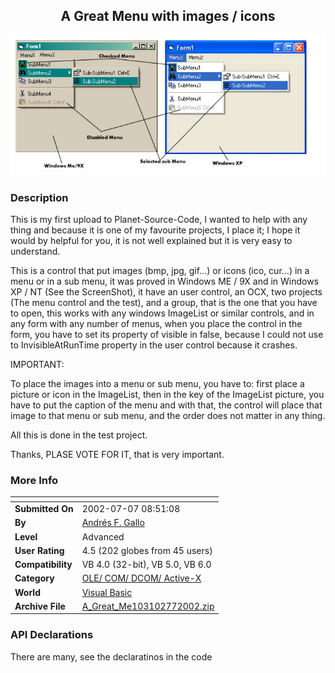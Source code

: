﻿<div align="center">

## A Great Menu with images / icons

<img src="PIC200277109565614.JPG">
</div>

### Description

This is my first upload to Planet-Source-Code, I wanted to help with any thing and because it is one of my favourite projects, I place it; I hope it would by helpful for you, it is not well explained but it is very easy to understand.

This is a control that put images (bmp, jpg, gif...) or icons (ico, cur...) in a menu or in a sub menu, it was proved in Windows ME / 9X and in Windows XP / NT (See the ScreenShot), it have an user control, an OCX, two projects (The menu control and the test), and a group, that is the one that you have to open, this works with any windows ImageList or similar controls, and in any form with any number of menus, when you place the control in the form, you have to set its property of visible in false, because I could not use to InvisibleAtRunTime property in the user control because it crashes.

IMPORTANT:

To place the images into a menu or sub menu, you have to: first place a picture or icon in the ImageList, then in the key of the ImageList picture, you have to put the caption of the menu and with that, the control will place that image to that menu or sub menu, and the order does not matter in any thing.

All this is done in the test project.

Thanks, PLASE VOTE FOR IT, that is very important.
 
### More Info
 


<span>             |<span>
---                |---
**Submitted On**   |2002-07-07 08:51:08
**By**             |[Andrés F\. Gallo](https://github.com/Planet-Source-Code/PSCIndex/blob/master/ByAuthor/andr-s-f-gallo.md)
**Level**          |Advanced
**User Rating**    |4.5 (202 globes from 45 users)
**Compatibility**  |VB 4\.0 \(32\-bit\), VB 5\.0, VB 6\.0
**Category**       |[OLE/ COM/ DCOM/ Active\-X](https://github.com/Planet-Source-Code/PSCIndex/blob/master/ByCategory/ole-com-dcom-active-x__1-29.md)
**World**          |[Visual Basic](https://github.com/Planet-Source-Code/PSCIndex/blob/master/ByWorld/visual-basic.md)
**Archive File**   |[A\_Great\_Me103102772002\.zip](https://github.com/Planet-Source-Code/andr-s-f-gallo-a-great-menu-with-images-icons__1-36681/archive/master.zip)

### API Declarations

There are many, see the declaratinos in the code





